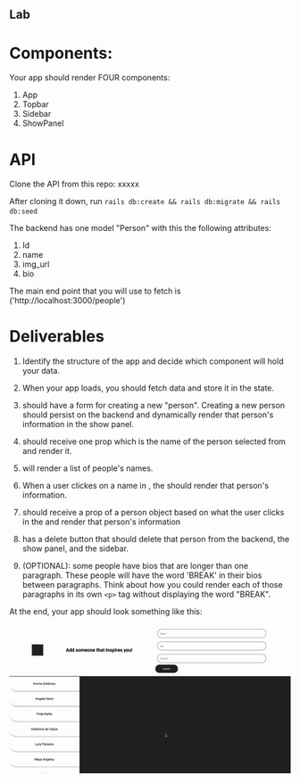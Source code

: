 ## Lab

# Components:

Your app should render FOUR components:

1. App
2. Topbar
3. Sidebar
4. ShowPanel

# API

Clone the API from this repo: xxxxx

After cloning it down, run `rails db:create && rails db:migrate && rails db:seed`

The backend has one model "Person" with this the following attributes:

1. Id
2. name
3. img_url
4. bio

The main end point that you will use to fetch is ('http://localhost:3000/people')

# Deliverables

1. Identify the structure of the app and decide which component will hold your data.
2. When your app loads, you should fetch data and store it in the state.
3. <Topbar /> should have a form for creating a new "person". Creating a new person should persist on the backend and dynamically render that person's information in the show panel.
4. <Topbar /> should receive one prop which is the name of the person selected from <Sidebar /> and render it.
5. <Sidebar /> will render a list of people's names.
6. When a user clickes on a name in <Sidebar />, the <ShowPanel /> should render that person's information.
7. <ShowPanel /> should receive a prop of a person object based on what the user clicks in the <Sidepanel /> and render that person's information
8. <ShowPanel /> has a delete button that should delete that person from the backend, the show panel, and the sidebar.

9. (OPTIONAL): some people have bios that are longer than one paragraph. These people will have the word 'BREAK' in their bios between paragraphs. Think about how you could render each of those paragraphs in its own `<p>` tag without displaying the word "BREAK".

At the end, your app should look something like this:

![Alt Text](./demo.gif)
